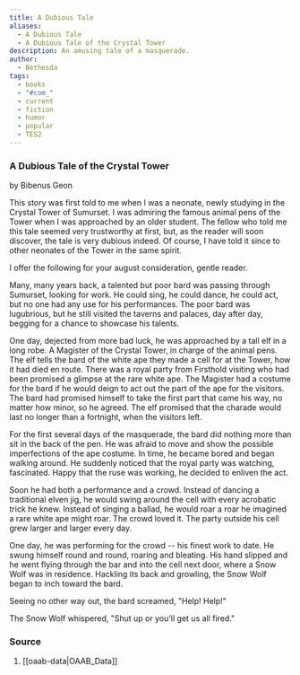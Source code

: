 ```yaml
---
title: A Dubious Tale
aliases:
  - A Dubious Tale
  - A Dubious Tale of the Crystal Tower
description: An amusing tale of a masquerade.
author:
  - Bethesda
tags:
  - books
  - "#com_"
  - current
  - fiction
  - humor
  - popular
  - TES2
---
```

### A Dubious Tale of the Crystal Tower
by Bibenus Geon

This story was first told to me when I was a neonate, newly studying in the Crystal Tower of Sumurset. I was admiring the famous animal pens of the Tower when I was approached by an older student. The fellow who told me this tale seemed very trustworthy at first, but, as the reader will soon discover, the tale is very dubious indeed. Of course, I have told it since to other neonates of the Tower in the same spirit.

I offer the following for your august consideration, gentle reader.

Many, many years back, a talented but poor bard was passing through Sumurset, looking for work. He could sing, he could dance, he could act, but no one had any use for his performances. The poor bard was lugubrious, but he still visited the taverns and palaces, day after day, begging for a chance to showcase his talents.

One day, dejected from more bad luck, he was approached by a tall elf in a long robe. A Magister of the Crystal Tower, in charge of the animal pens. The elf tells the bard of the white ape they made a cell for at the Tower, how it had died en route. There was a royal party from Firsthold visiting who had been promised a glimpse at the rare white ape. The Magister had a costume for the bard if he would deign to act out the part of the ape for the visitors. The bard had promised himself to take the first part that came his way, no matter how minor, so he agreed. The elf promised that the charade would last no longer than a fortnight, when the visitors left.

For the first several days of the masquerade, the bard did nothing more than sit in the back of the pen. He was afraid to move and show the possible imperfections of the ape costume. In time, he became bored and began walking around. He suddenly noticed that the royal party was watching, fascinated. Happy that the ruse was working, he decided to enliven the act.

Soon he had both a performance and a crowd. Instead of dancing a traditional elven jig, he would swing around the cell with every acrobatic trick he knew. Instead of singing a ballad, he would roar a roar he imagined a rare white ape might roar. The crowd loved it. The party outside his cell grew larger and larger every day.

One day, he was performing for the crowd -- his finest work to date. He swung himself round and round, roaring and bleating. His hand slipped and he went flying through the bar and into the cell next door, where a Snow Wolf was in residence. Hackling its back and growling, the Snow Wolf began to inch toward the bard.

Seeing no other way out, the bard screamed, "Help! Help!"

The Snow Wolf whispered, "Shut up or you'll get us all fired."
### Source
1. [[oaab-data|OAAB_Data]]